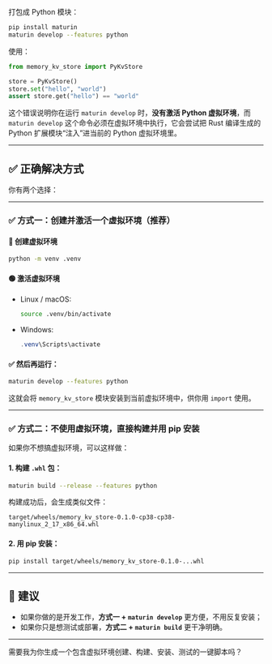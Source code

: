 打包成 Python 模块：

``` bash
pip install maturin
maturin develop --features python
```

使用：

``` python
from memory_kv_store import PyKvStore

store = PyKvStore()
store.set("hello", "world")
assert store.get("hello") == "world"
```



这个错误说明你在运行 `maturin develop` 时，**没有激活 Python 虚拟环境**，而 `maturin develop` 这个命令必须在虚拟环境中执行，它会尝试把 Rust 编译生成的 Python 扩展模块“注入”进当前的 Python 虚拟环境里。

---

## ✅ 正确解决方式

你有两个选择：

---

### ✅ **方式一：创建并激活一个虚拟环境（推荐）**

#### 🔧 创建虚拟环境

```bash
python -m venv .venv
```

#### 🟢 激活虚拟环境

* Linux / macOS:

  ```bash
  source .venv/bin/activate
  ```

* Windows:

  ```powershell
  .venv\Scripts\activate
  ```

#### ✅ 然后再运行：

```bash
maturin develop --features python
```

这就会将 `memory_kv_store` 模块安装到当前虚拟环境中，供你用 `import` 使用。

---

### ✅ **方式二：不使用虚拟环境，直接构建并用 pip 安装**

如果你不想搞虚拟环境，可以这样做：

#### 1. 构建 `.whl` 包：

```bash
maturin build --release --features python
```

构建成功后，会生成类似文件：

```
target/wheels/memory_kv_store-0.1.0-cp38-cp38-manylinux_2_17_x86_64.whl
```

#### 2. 用 pip 安装：

```bash
pip install target/wheels/memory_kv_store-0.1.0-...whl
```

---

## 📌 建议

* 如果你做的是开发工作，**方式一 + `maturin develop`** 更方便，不用反复安装；
* 如果你只是想测试或部署，**方式二 + `maturin build`** 更干净明确。

---

需要我为你生成一个包含虚拟环境创建、构建、安装、测试的一键脚本吗？
